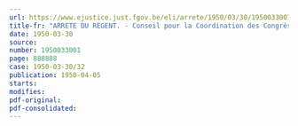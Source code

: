 ```yaml
---
url: https://www.ejustice.just.fgov.be/eli/arrete/1950/03/30/1950033001/justel
title-fr: "ARRETE DU REGENT. - Conseil pour la Coordination des Congrès internationaux de Sciences médicales - Personnification civile"
date: 1950-03-30
source:
number: 1950033001
page: 888888
case: 1950-03-30/32
publication: 1950-04-05
starts:
modifies:
pdf-original:
pdf-consolidated:
---
```


